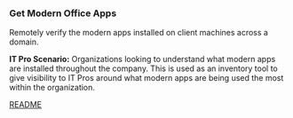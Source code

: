 ### Get Modern Office Apps
Remotely verify the modern apps installed on client machines across a domain.

**IT Pro Scenario:** Organizations looking to understand what modern apps are installed throughout the company. This is used as an inventory tool to give visibility to IT Pros around what modern apps are being used the most within the organization. 

[README](https://github.com/OfficeDev/Office-IT-Pro-Deployment-Scripts/wiki/README_Check-ForModernOfficeApps)


            


